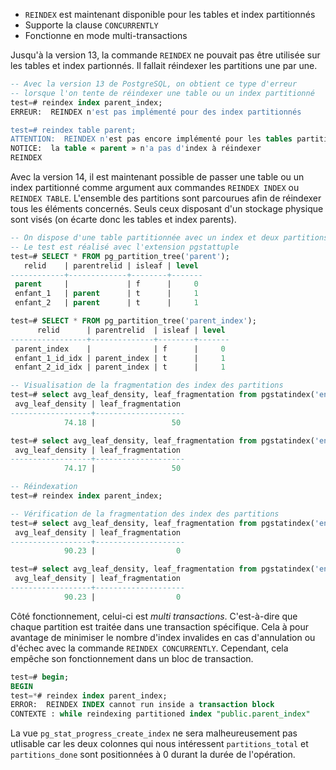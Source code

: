 <!--
Les commits sur ce sujet sont :

* https://commitfest.postgresql.org/30/2584/
* https://git.postgresql.org/gitweb/?p=postgresql.git;a=commit;h=a6642b3ae060976b42830b7dc8f29ec190ab05e4
* https://commitfest.postgresql.org/32/2989/
* https://git.postgresql.org/gitweb/?p=postgresql.git;a=commitdiff;h=17661188336c8cbb1783808912096932c57893a3
* https://git.postgresql.org/gitweb/?p=postgresql.git;a=commit;h=8a8f4d8ede288c2a29105f4708e22ce7f3526149

Discussion

* https://gitlab.dalibo.info/formation/workshops/-/issues/109

-->

<div class="slide-content">

* `REINDEX` est maintenant disponible pour les tables et index partitionnés
* Supporte la clause `CONCURRENTLY`
* Fonctionne en mode multi-transactions

</div>

<div class="notes">

Jusqu'à la version 13, la commande `REINDEX` ne pouvait pas être utilisée sur les tables et index partionnés. Il fallait réindexer les partitions une par une.

```sql
-- Avec la version 13 de PostgreSQL, on obtient ce type d'erreur
-- lorsque l'on tente de réindexer une table ou un index partitionné
test=# reindex index parent_index;
ERREUR:  REINDEX n'est pas implémenté pour des index partitionnés

test=# reindex table parent;
ATTENTION:  REINDEX n'est pas encore implémenté pour les tables partitionnées, « parent » ignoré
NOTICE:  la table « parent » n'a pas d'index à réindexer
REINDEX
```

Avec la version 14, il est maintenant possible de passer une table ou un index partitionné comme argument aux commandes `REINDEX INDEX` ou `REINDEX TABLE`.
L'ensemble des partitions sont parcourues afin de réindexer tous les éléments concernés. Seuls ceux disposant d'un stockage physique sont visés (on écarte donc les tables et index parents).

```sql
-- On dispose d'une table partitionnée avec un index et deux partitions
-- Le test est réalisé avec l'extension pgstattuple
test=# SELECT * FROM pg_partition_tree('parent');
   relid    | parentrelid | isleaf | level 
------------+-------------+--------+-------
 parent     |             | f      |     0
 enfant_1   | parent      | t      |     1
 enfant_2   | parent      | t      |     1

test=# SELECT * FROM pg_partition_tree('parent_index');
      relid      | parentrelid  | isleaf | level 
-----------------+--------------+--------+-------
 parent_index    |              | f      |     0
 enfant_1_id_idx | parent_index | t      |     1
 enfant_2_id_idx | parent_index | t      |     1

-- Visualisation de la fragmentation des index des partitions
test=# select avg_leaf_density, leaf_fragmentation from pgstatindex('enfant_1_id_idx');
 avg_leaf_density | leaf_fragmentation 
------------------+--------------------
            74.18 |                 50

test=# select avg_leaf_density, leaf_fragmentation from pgstatindex('enfant_2_id_idx');
 avg_leaf_density | leaf_fragmentation 
------------------+--------------------
            74.17 |                 50

-- Réindexation
test=# reindex index parent_index;

-- Vérification de la fragmentation des index des partitions
test=# select avg_leaf_density, leaf_fragmentation from pgstatindex('enfant_1_id_idx');
 avg_leaf_density | leaf_fragmentation 
------------------+--------------------
            90.23 |                  0

test=# select avg_leaf_density, leaf_fragmentation from pgstatindex('enfant_2_id_idx');
 avg_leaf_density | leaf_fragmentation 
------------------+--------------------
            90.23 |                  0
```

Côté fonctionnement, celui-ci est _multi transactions_. C'est-à-dire que chaque partition est traitée dans une transaction spécifique.
Cela à pour avantage de minimiser le nombre d'index invalides en cas d'annulation ou d'échec avec la commande `REINDEX CONCURRENTLY`.
Cependant, cela empêche son fonctionnement dans un bloc de transaction.

```sql
test=# begin;
BEGIN
test=*# reindex index parent_index;
ERROR:  REINDEX INDEX cannot run inside a transaction block
CONTEXTE : while reindexing partitioned index "public.parent_index"
```

La vue `pg_stat_progress_create_index` ne sera malheureusement pas utlisable car les deux colonnes qui nous intéressent `partitions_total` et `partitions_done` sont positionnées à 0 durant la durée de l'opération.

</div>
